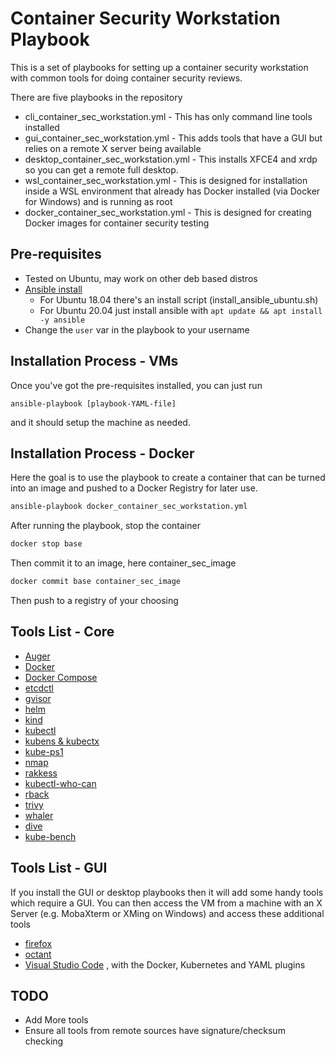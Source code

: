 # Container Security Workstation Playbook

This is a set of playbooks for setting up a container security workstation with common tools for doing container security reviews.

There are five playbooks in the repository

- cli_container_sec_workstation.yml - This has only command line tools installed
- gui_container_sec_workstation.yml - This adds tools that have a GUI but relies on a remote X server being available
- desktop_container_sec_workstation.yml - This installs XFCE4 and xrdp so you can get a remote full desktop.
- wsl_container_sec_workstation.yml - This is designed for installation inside a WSL environment that already has Docker installed (via Docker for Windows) and is running as root
- docker_container_sec_workstation.yml - This is designed for creating Docker images for container security testing

## Pre-requisites

- Tested on Ubuntu, may work on other deb based distros
- [Ansible install](https://docs.ansible.com/ansible/latest/installation_guide/intro_installation.html)
  - For Ubuntu 18.04 there's an install script (install_ansible_ubuntu.sh)
  - For Ubuntu 20.04 just install ansible with `apt update && apt install -y ansible`
- Change the `user` var in the playbook to your username

## Installation Process - VMs

Once you've got the pre-requisites installed, you can just run

```
ansible-playbook [playbook-YAML-file]
```
and it should setup the machine as needed.

## Installation Process - Docker

Here the goal is to use the playbook to create a container that can be turned into an image and pushed to a Docker Registry for later use.

```bash
ansible-playbook docker_container_sec_workstation.yml
```

After running the playbook, stop the container

```bash
docker stop base
```

Then commit it to an image, here container_sec_image

```bash
docker commit base container_sec_image
```

Then push to a registry of your choosing


## Tools List - Core

- [Auger](https://github.com/jpbetz/auger)
- [Docker](https://www.docker.com/)
- [Docker Compose](https://docs.docker.com/compose/)
- [etcdctl](https://etcd.io/)
- [gvisor](https://gvisor.dev/)
- [helm](https://helm.sh/)
- [kind](https://kind.sigs.k8s.io/)
- [kubectl](https://kubernetes.io/docs/tasks/tools/install-kubectl/)
- [kubens & kubectx](https://github.com/ahmetb/kubectx)
- [kube-ps1](https://github.com/jonmosco/kube-ps1)
- [nmap](https://nmap.org/)
- [rakkess](https://github.com/corneliusweig/rakkess)
- [kubectl-who-can](https://github.com/aquasecurity/kubectl-who-can)
- [rback](https://github.com/team-soteria/rback)
- [trivy](https://github.com/aquasecurity/trivy/)
- [whaler](https://github.com/P3GLEG/Whaler)
- [dive](https://github.com/wagoodman/dive)
- [kube-bench](https://github.com/aquasecurity/kube-bench/)

## Tools List - GUI

If you install the GUI or desktop playbooks then it will add some handy tools which require a GUI.  You can then access the VM from a machine with an X Server (e.g. MobaXterm or XMing on Windows) and access these additional tools

- [firefox](https://www.mozilla.org/en-GB/firefox/new/?redirect_source=firefox-com)
- [octant](https://github.com/vmware-tanzu/octant)
- [Visual Studio Code](https://code.visualstudio.com/) , with the Docker, Kubernetes and YAML plugins

## TODO

- Add More tools
- Ensure all tools from remote sources have signature/checksum checking
